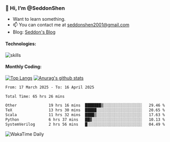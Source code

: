 ### 👋 Hi, I’m @SeddonShen
- Want to learn something.
- 📫 You can contact me at seddonshen2001@gmail.com
- Blog: [Seddon's Blog](https://seddonshen.github.io/)
#### Technologies:

![skills](https://skillicons.dev/icons?i=scala,js,html,css,bootstrap,jquery,c,cpp,cloudflare,django,docker,flask,git,github,githubactions,linux,latex,mysql,nodejs,ps,php,pr,py,raspberrypi,redis,unreal,v,vscode,vue,bash)

#### Monthly Coding:
[![Top Langs](https://github-readme-stats.vercel.app/api/top-langs?username=seddonshen&show_icons=true&locale=en&layout=compact&hide=html&langs_count=8)](https://github.com/SeddonShen/)
[![Anurag's github stats](https://github-readme-stats.vercel.app/api?username=SeddonShen&count_private=true&show_icons=true)](https://github.com/anuraghazra/github-readme-stats)
<!--START_SECTION:waka-->

```txt
From: 17 March 2025 - To: 16 April 2025

Total Time: 65 hrs 26 mins

Other              19 hrs 16 mins  ███████▒░░░░░░░░░░░░░░░░░   29.46 %
TeX                13 hrs 30 mins  █████░░░░░░░░░░░░░░░░░░░░   20.65 %
Scala              11 hrs 32 mins  ████▒░░░░░░░░░░░░░░░░░░░░   17.63 %
Python             6 hrs 37 mins   ██▓░░░░░░░░░░░░░░░░░░░░░░   10.13 %
SystemVerilog      2 hrs 56 mins   █░░░░░░░░░░░░░░░░░░░░░░░░   04.49 %
```

<!--END_SECTION:waka-->

![WakaTime Daily](https://wakatime.com/share/@seddon2001/61a7e342-5f12-4fea-bf92-1fac161e97d6.svg)
<!---
SeddonShen/SeddonShen is a ✨ special ✨ repository because its `README.md` (this file) appears on your GitHub profile.
You can click the Preview link to take a look at your changes.
--->
